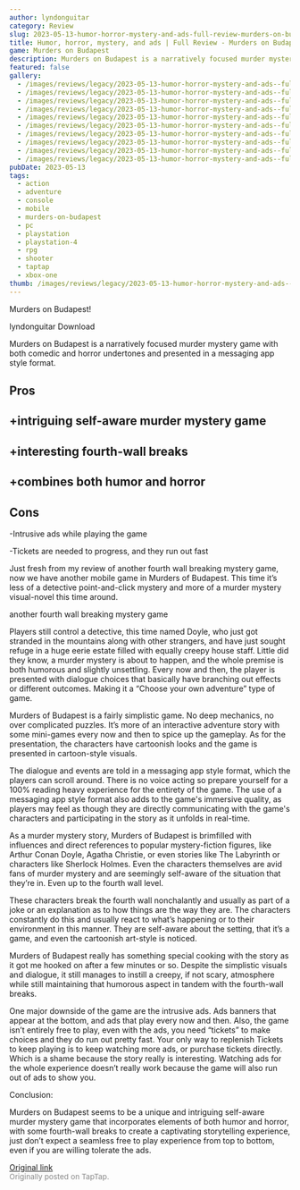 ```yaml
---
author: lyndonguitar
category: Review
slug: 2023-05-13-humor-horror-mystery-and-ads-full-review-murders-on-budapest
title: Humor, horror, mystery, and ads | Full Review - Murders on Budapest
game: Murders on Budapest
description: Murders on Budapest is a narratively focused murder mystery game with both comedic and horror undertones and presented in a messaging app style format.
featured: false
gallery:
  - /images/reviews/legacy/2023-05-13-humor-horror-mystery-and-ads--full-review---murders-on-budapest-0.avif
  - /images/reviews/legacy/2023-05-13-humor-horror-mystery-and-ads--full-review---murders-on-budapest-1.avif
  - /images/reviews/legacy/2023-05-13-humor-horror-mystery-and-ads--full-review---murders-on-budapest-2.avif
  - /images/reviews/legacy/2023-05-13-humor-horror-mystery-and-ads--full-review---murders-on-budapest-3.avif
  - /images/reviews/legacy/2023-05-13-humor-horror-mystery-and-ads--full-review---murders-on-budapest-4.avif
  - /images/reviews/legacy/2023-05-13-humor-horror-mystery-and-ads--full-review---murders-on-budapest-5.avif
  - /images/reviews/legacy/2023-05-13-humor-horror-mystery-and-ads--full-review---murders-on-budapest-6.avif
  - /images/reviews/legacy/2023-05-13-humor-horror-mystery-and-ads--full-review---murders-on-budapest-7.avif
  - /images/reviews/legacy/2023-05-13-humor-horror-mystery-and-ads--full-review---murders-on-budapest-8.avif
  - /images/reviews/legacy/2023-05-13-humor-horror-mystery-and-ads--full-review---murders-on-budapest-9.avif
pubDate: 2023-05-13
tags:
  - action
  - adventure
  - console
  - mobile
  - murders-on-budapest
  - pc
  - playstation
  - playstation-4
  - rpg
  - shooter
  - taptap
  - xbox-one
thumb: /images/reviews/legacy/2023-05-13-humor-horror-mystery-and-ads--full-review---murders-on-budapest-0.avif
---
```


Murders on Budapest!

lyndonguitar
Download

Murders on Budapest is a narratively focused murder mystery game with both comedic and horror undertones and presented in a messaging app style format.




## Pros



## +intriguing self-aware murder mystery game


## +interesting fourth-wall breaks


## +combines both humor and horror




## Cons


-Intrusive ads while playing the game

-Tickets are needed to progress, and they run out fast

Just fresh from my review of another fourth wall breaking mystery game, now we have another mobile game in Murders of Budapest. This time it’s less of a detective point-and-click mystery and more of a murder mystery visual-novel this time around.

another fourth wall breaking mystery game

Players still control a detective, this time named Doyle, who just got stranded in the mountains along with other strangers, and have just sought refuge in a huge eerie estate filled with equally creepy house staff. Little did they know, a murder mystery is about to happen, and the whole premise is both humorous and slightly unsettling. Every now and then, the player is presented with dialogue choices that basically have branching out effects or different outcomes. Making it a “Choose your own adventure” type of game.

Murders of Budapest is a fairly simplistic game. No deep mechanics, no over complicated puzzles. It’s more of an interactive adventure story with some mini-games every now and then to spice up the gameplay. As for the presentation, the characters have cartoonish looks and the game is presented in cartoon-style visuals.

The dialogue and events are told in a messaging app style format, which the players can scroll around. There is no voice acting so prepare yourself for a 100% reading heavy experience for the entirety of the game. The use of a messaging app style format also adds to the game's immersive quality, as players may feel as though they are directly communicating with the game's characters and participating in the story as it unfolds in real-time.

As a murder mystery story, Murders of Budapest is brimfilled with influences and direct references to popular mystery-fiction figures, like Arthur Conan Doyle, Agatha Christie, or even stories like The Labyrinth or characters like Sherlock Holmes. Even the characters themselves are avid fans of murder mystery and are seemingly self-aware of the situation that they’re in. Even up to the fourth wall level.

These characters break the fourth wall nonchalantly and usually as part of a joke or an explanation as to how things are the way they are. The characters constantly do this and usually react to what’s happening or to their environment in this manner. They are self-aware about the setting, that it’s a game, and even the cartoonish art-style is noticed.

Murders of Budapest really has something special cooking with the story as it got me hooked on after a few minutes or so. Despite the simplistic visuals and dialogue, it still manages to instill a creepy, if not scary, atmosphere while still maintaining that humorous aspect in tandem with the fourth-wall breaks.

One major downside of the game are the intrusive ads. Ads banners that appear at the bottom, and ads that play every now and then. Also, the game isn’t entirely free to play, even with the ads, you need “tickets” to make choices and they do run out pretty fast. Your only way to replenish Tickets to keep playing is to keep watching more ads, or purchase tickets directly. Which is a shame because the story really is interesting. Watching ads for the whole experience doesn’t really work because the game will also run out of ads to show you.

Conclusion:

Murders on Budapest seems to be a unique and intriguing self-aware murder mystery game that incorporates elements of both humor and horror, with some fourth-wall breaks to create a captivating storytelling experience, just don’t expect a seamless free to play experience from top to bottom, even if you are willing tolerate the ads.

[Original link](https://www.taptap.io/post/5421250)<br><span style="font-size: 0.95em; color: #888;">Originally posted on TapTap.</span>